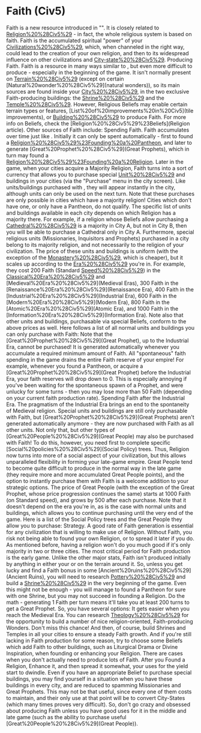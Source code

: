 # Faith (Civ5)

 Faith is a new resource introduced in "". It is closely related to [Religion%20%28Civ5%29](Religion) - in fact, the whole religious system is based on faith. Faith is the accumulated spiritual "power" of your [Civilizations%20%28Civ5%29](civilization), which, when channeled in the right way, could lead to the creation of your own religion, and then to its widespread influence on other civilizations and [City-state%20%28Civ5%29](City-States).
Producing Faith.
 Faith is a resource in many ways similar to , but even more difficult to produce - especially in the beginning of the game. It isn't normally present on [Terrain%20%28Civ5%29](terrain) (except on certain [Natural%20wonder%20%28Civ5%29](natural wonders)), so its main sources are found inside your [City%20%28Civ5%29](cities), in the two exclusive Faith-producing buildings: the [Shrine%20%28Civ5%29](Shrine) and the [Temple%20%28Civ5%29](Temple). However, Religious Beliefs may enable certain terrain types or features, [List%20of%20improvements%20in%20Civ5](tile improvements), or [Building%20%28Civ5%29](buildings) to produce Faith. For more info on Beliefs, check the [Religion%20%28Civ5%29%23Beliefs](Religion article). 
Other sources of Faith include:
Spending Faith.
 Faith accumulates over time just like . Initially it can only be spent automatically - first to found a [Religion%20%28Civ5%29%23Founding%20a%20Pantheon](Pantheon), and later to generate [Great%20Prophet%20%28Civ5%29](Great Prophets), which in turn may found a [Religion%20%28Civ5%29%23Founding%20a%20Religion](Religion).
Later in the game, when your cities acquire a Majority Religion, Faith turns into a sort of currency that allows you to purchase special [Unit%20%28Civ5%29](units) and buildings in your cities (via the "Purchase" menu in the city screen). Like units/buildings purchased with , they will appear instantly in the city, although units can only be used on the next turn. Note that these purchases are only possible in cities which have a majority religion! Cities which don't have one, or only have a Pantheon, do not qualify. The specific list of units and buildings available in each city depends on which Religion has a majority there. For example, if a religion whose Beliefs allow purchasing a [Cathedral%20%28Civ5%29](Cathedral) is a majority in City A, but not in City B, then you will be able to purchase a Cathedral only in City A. Furthermore, special religious units (Missionaries, Inquisitors and Prophets) purchased in a city belong to its majority religion, and not necessarily to the religion of your civilization.
The price of these units and buildings is uniform (with the exception of the [Monastery%20%28Civ5%29](Monastery), which is cheaper), but it scales up according to the [Era%20%28Civ5%29](era) you're in. For example, they cost 200 Faith (Standard [Speed%20%28Civ5%29](speed)) in the [Classical%20Era%20%28Civ5%29](Classical) and [Medieval%20Era%20%28Civ5%29](Medieval Eras), 300 Faith in the [Renaissance%20Era%20%28Civ5%29](Renaissance Era), 400 Faith in the [Industrial%20Era%20%28Civ5%29](Industrial Era), 600 Faith in the [Modern%20Era%20%28Civ5%29](Modern Era), 800 Faith in the [Atomic%20Era%20%28Civ5%29](Atomic Era), and 1000 Faith in the [Information%20Era%20%28Civ5%29](Information Era).
Note also that other units and buildings, purchasable via special Beliefs, conform to the above prices as well.
Here follows a list of all normal units and buildings you can only purchase with Faith:
Note that the [Great%20Prophet%20%28Civ5%29](Great Prophet), up to the Industrial Era, cannot be purchased! It is generated automatically whenever you accumulate a required minimum amount of Faith.
All "spontaneous" faith spending in the game drains the entire Faith reserve of your empire! For example, whenever you found a Pantheon, or acquire a [Great%20Prophet%20%28Civ5%29](Great Prophet) before the Industrial Era, your faith reserves will drop down to 0. This is especially annoying if you've been waiting for the spontaneous spawn of a Prophet, and were unlucky for some turns - then you may lose more than 50 Faith (depending on your current faith production rate).
Spending Faith after the Industrial Era.
The pragmatism of the Industrial Era brings an end to the spontaneity of Medieval religion. Special units and buildings are still only purchasable with Faith, but [Great%20Prophet%20%28Civ5%29](Great Prophets) aren't generated automatically anymore - they are now purchased with Faith as all other units. Not only that, but other types of [Great%20People%20%28Civ5%29](Great People) may also be purchased with Faith! To do this, however, you need first to complete specific [Social%20policies%20%28Civ5%29](Social Policy) trees. Thus, Religion now turns into more of a social aspect of your civilization, but this allows unparalleled flexibility in forming your late-game empire. Great People tend to become quite difficult to produce in the normal way in the late game (they require more and more accumulated Great People points), and the option to instantly purchase them with Faith is a welcome addition to your strategic options.
The price of Great People (with the exception of the Great Prophet, whose price progression continues the same) starts at 1000 Faith (on Standard speed), and grows by 500 after each purchase. Note that it doesn't depend on the era you're in, as is the case with normal units and buildings, which allows you to continue purchasing until the very end of the game. Here is a list of the Social Policy trees and the Great People they allow you to purchase:
Strategy.
A good rate of Faith generation is essential for any civilization that is willing to make use of Religion. Without Faith, you risk not being able to found your own Religion, or to spread it later if you do. As mentioned before, having a religion won't do you much good if it's only majority in two or three cities.
The most critical period for Faith production is the early game. Unlike the other major stats, Faith isn't produced initially by anything in either your or on the terrain around it. So, unless you get lucky and find a Faith bonus in some [Ancient%20ruins%20%28Civ5%29](Ancient Ruins), you will need to research [Pottery%20%28Civ5%29](Pottery) and build a [Shrine%20%28Civ5%29](Shrine) in the very beginning of the game. Even this might not be enough - you will manage to found a Pantheon for sure with one Shrine, but you may not succeed in founding a Religion. Do the math - generating 1 Faith per turn means it'll take you at least 200 turns to get a Great Prophet. So, you have several options:
It gets easier when you reach the Medieval Era. You can research [Theology%20%28Civ5%29](Theology) for the opportunity to build a number of nice religion-oriented, Faith-producing Wonders. Don't miss this chance! And then, of course, build Shrines and Temples in all your cities to ensure a steady Faith growth. And if you're still lacking in Faith production for some reason, try to choose some Beliefs which add Faith to other buildings, such as Liturgical Drama or Divine Inspiration, when founding or enhancing your Religion.
There are cases when you don't actually need to produce lots of Faith. After you Found a Religion, Enhance it, and then spread it somewhat, your uses for the yield start to dwindle. Even if you have an appropriate Belief to purchase special buildings, you may find yourself in a situation when you have these buildings in every city, and are reduced to spamming Missionaries and Great Prophets. This may not be that useful, since every one of them costs to maintain, and their only use at that point will be to convert City-States (which many times proves very difficult). So, don't go crazy and obsessed about producing Faith unless you have good uses for it in the middle and late game (such as the ability to purchase useful [Great%20People%20%28Civ5%29](Great People)).